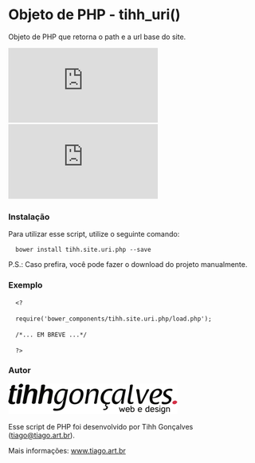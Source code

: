 # Objeto de PHP - tihh_uri()
Objeto de PHP que retorna o path e a url base do site.

[![Versão](http://app.tiago.art.br/flags/version.php?path=tihhgoncalves/tihh.site.uri.php)](#)
[![Size](http://app.tiago.art.br/flags/size.php?path=tihhgoncalves/tihh.site.uri.php)](#)


### Instalação
Para utilizar esse script, utilize o seguinte comando:

```
  bower install tihh.site.uri.php --save
```

P.S.: Caso prefira, você pode fazer o download do projeto manualmente.

### Exemplo

```
  <?
  
  require('bower_components/tihh.site.uri.php/load.php');
  
  /*... EM BREVE ...*/
  
  ?>
```

### Autor
![logo](https://raw.githubusercontent.com/tihhgoncalves/tihh.site.uri.php/master/logo.png)


Esse script de PHP foi desenvolvido por Tihh Gonçalves (tiago@tiago.art.br). 

Mais informações: www.tiago.art.br
